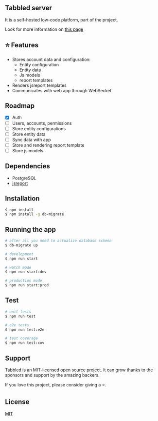 ## Tabbled server
It is a self-hosted low-code platform, part of the project.

Look for more information on [this page](https://github.com/tabbled/tabbled)

## ⭐ Features

* Stores account data and configuration:
  * Entity configuration
  * Entity data
  * Js models
  * report templates
* Renders jsreport templates
* Communicates with web app through WebSecket

## Roadmap

- [x] Auth
- [ ] Users, accounts, permissions
- [ ] Store entity configurations
- [ ] Store entity data
- [ ] Sync data with app
- [ ] Store and rendering report template
- [ ] Store js models

## Dependencies

* PostgreSQL
* [jsreport](https://jsreport.net/)

## Installation

```bash
$ npm install
$ npm install -g db-migrate 
```

## Running the app

```bash
# after all you need to actualize database schema
$ db-migrate up

# development
$ npm run start

# watch mode
$ npm run start:dev

# production mode
$ npm run start:prod
```

## Test

```bash
# unit tests
$ npm run test

# e2e tests
$ npm run test:e2e

# test coverage
$ npm run test:cov
```

## Support

Tabbled is an MIT-licensed open source project. It can grow thanks to the sponsors and support by the amazing backers. 

If you love this project, please consider giving a ⭐.
    
## License

[MIT](https://github.com/tabbled/tabbled-server/LICENSE)
